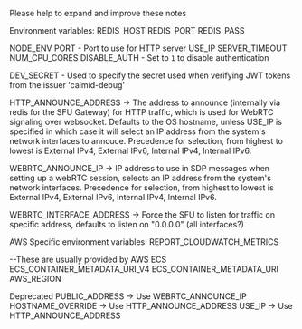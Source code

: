 Please help to expand and improve these notes



Environment variables:
REDIS_HOST
REDIS_PORT
REDIS_PASS

NODE_ENV
PORT - Port to use for HTTP server
USE_IP
SERVER_TIMEOUT
NUM_CPU_CORES
DISABLE_AUTH - Set to `1` to disable authentication

DEV_SECRET - Used to specify the secret used when verifying JWT tokens from the issuer 'calmid-debug'

HTTP_ANNOUNCE_ADDRESS -> The address to announce (internally via redis for the SFU Gateway) for HTTP traffic, which is used for WebRTC signaling over websocket.
Defaults to the OS hostname, unless USE_IP is specified in which case it will select an IP address from the system's network interfaces to annouce.
Precedence for selection, from highest to lowest is External IPv4, External IPv6, Internal IPv4, Internal IPv6.

WEBRTC_ANNOUNCE_IP -> IP address to use in SDP messages when setting up a webRTC session, selects an IP address from the system's network interfaces.
Precedence for selection, from highest to lowest is External IPv4, External IPv6, Internal IPv4, Internal IPv6.

WEBRTC_INTERFACE_ADDRESS -> Force the SFU to listen for traffic on specific address, defaults to listen on "0.0.0.0" (all interfaces?)


AWS Specific environment variables:
REPORT_CLOUDWATCH_METRICS

--These are usually provided by AWS ECS
ECS_CONTAINER_METADATA_URI_V4
ECS_CONTAINER_METADATA_URI
AWS_REGION

Deprecated
PUBLIC_ADDRESS -> Use WEBRTC_ANNOUNCE_IP
HOSTNAME_OVERRIDE -> Use HTTP_ANNOUNCE_ADDRESS
USE_IP -> Use HTTP_ANNOUNCE_ADDRESS
